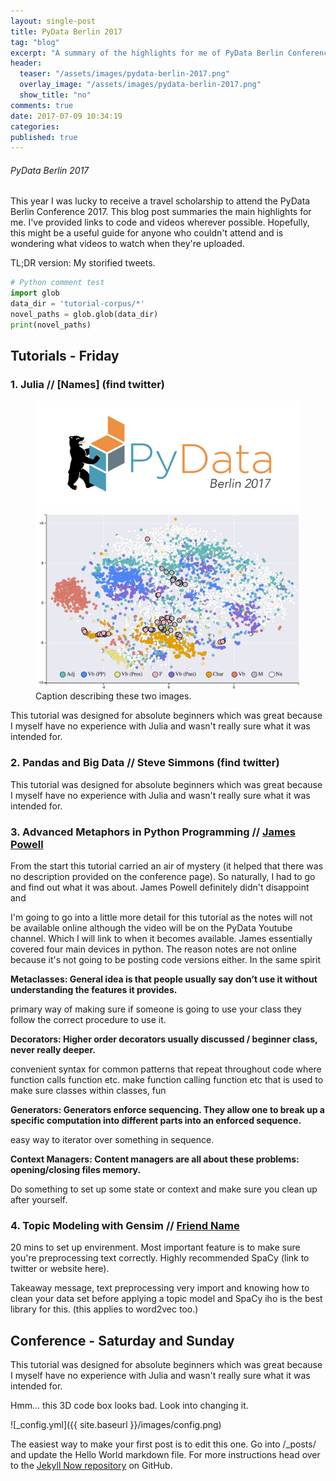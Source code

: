 ```yaml
---
layout: single-post
title: PyData Berlin 2017
tag: "blog"
excerpt: "A summary of the highlights for me of PyData Berlin Conference 2017."
header:
  teaser: "/assets/images/pydata-berlin-2017.png"
  overlay_image: "/assets/images/pydata-berlin-2017.png"
  show_title: "no"
comments: true
date: 2017-07-09 10:34:19
categories:
published: true
---
```


###### PyData Berlin 2017

This year I was lucky to receive a travel scholarship to attend the PyData Berlin Conference 2017. This blog post summaries the main highlights for me. I've provided links to code and videos wherever possible. Hopefully, this might be a useful guide for anyone who couldn't attend and is wondering what videos to watch when they're uploaded.

TL;DR version: My storified tweets.

```python
# Python comment test
import glob
data_dir = 'tutorial-corpus/*'
novel_paths = glob.glob(data_dir)
print(novel_paths)
```

## Tutorials - Friday

### 1. Julia // [Names] (find twitter)

<figure class="half">
    <a href="/assets/images/pydata-berlin-2017.png"><img src="/assets/images/pydata-berlin-2017.png"></a>
    <a href="/assets/images/ldk2017-embeddings.png"><img src="/assets/images/ldk2017-embeddings.png"></a>
    <figcaption>Caption describing these two images.</figcaption>
</figure>

This tutorial was designed for absolute beginners which was great because I myself have no experience with Julia and wasn't really sure what it was intended for.

### 2. Pandas and Big Data // Steve Simmons (find twitter)

This tutorial was designed for absolute beginners which was great because I myself have no experience with Julia and wasn't really sure what it was intended for.

### 3. Advanced Metaphors in Python Programming // [James Powell](https://twitter.com/dontusethiscode)

From the start this tutorial carried an air of mystery (it helped that there was no description provided on the conference page). So naturally, I had to go and find out what it was about. James Powell definitely didn't disappoint and  

I'm going to go into a little more detail for this tutorial as the notes will not be available online although the video will be on the PyData Youtube channel. Which I will link to when it becomes available. James essentially covered four main devices in python. The reason notes are not online because it's not going to be posting code versions either. In the same spirit

**Metaclasses: General idea is that people usually say don’t use it without understanding the features it provides.**

primary way of making sure if someone is going to use your class they follow the correct procedure to use it.

**Decorators: Higher order decorators usually discussed / beginner class, never really deeper.**

convenient syntax for common patterns that repeat throughout code where function calls function etc. make function calling function etc that is used to make sure classes within classes, fun

**Generators: Generators enforce sequencing. They allow one to break up a specific computation into different parts into an enforced sequence.**

easy way to iterator over something in sequence.

**Context Managers: Content managers are all about these problems: opening/closing files memory.**

Do something to set up some state or context and make sure you clean up after yourself.


### 4. Topic Modeling with Gensim // [Friend Name](https://twitter.com/dontusethiscode)

20 mins to set up envirenment. Most important feature is to make sure you're preprocessing text correctly. Highly recommended SpaCy (link to twitter or website here).

Takeaway message, text preprocessing very import and knowing how to clean your data set before applying a topic model and SpaCy iho is the best library for this. (this applies to word2vec too.)

## Conference - Saturday and Sunday

This tutorial was designed for absolute beginners which was great because I myself have no experience with Julia and wasn't really sure what it was intended for.


Hmm... this 3D code box looks bad. Look into changing it.

![_config.yml]({{ site.baseurl }}/images/config.png)

The easiest way to make your first post is to edit this one. Go into /_posts/ and update the Hello World markdown file. For more instructions head over to the [Jekyll Now repository](https://github.com/barryclark/jekyll-now) on GitHub.
